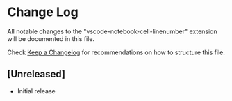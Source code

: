 # Change Log

All notable changes to the "vscode-notebook-cell-linenumber" extension will be documented in this file.

Check [Keep a Changelog](http://keepachangelog.com/) for recommendations on how to structure this file.

## [Unreleased]

- Initial release
